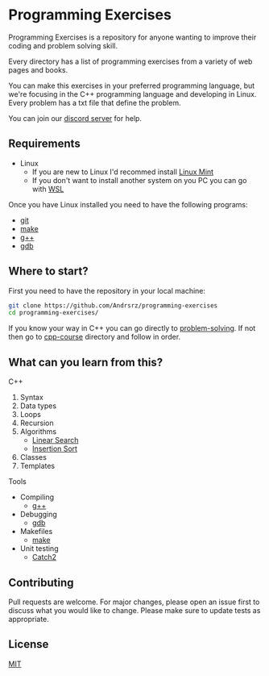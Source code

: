 # Programming Exercises
Programming Exercises is a repository for anyone wanting to improve
their coding and problem solving skill.

Every directory has a list of programming exercises from a variety of
web pages and books.

You can make this exercises in your preferred programming language, but
we're focusing in the C++ programming language and developing in Linux.
Every problem has a txt file that define the problem.

You can join our [discord server](https://discord.gg/YtDMGT) for help.

## Requirements
- Linux
  - If you are new to Linux I'd recommed install [Linux Mint](https://linuxmint.com/)
  - If you don't want to install another system on you PC you can go with
    [WSL](https://docs.microsoft.com/en-us/windows/wsl/about)

Once you have Linux installed you need to have the following programs:
- [git](https://git-scm.com/)
- [make](https://linux.die.net/man/1/mak)
- [g++](https://gcc.gnu.org/)
- [gdb](https://www.gnu.org/software/gdb/)

## Where to start?
First you need to have the repository in your local machine:
``` sh
git clone https://github.com/Andrsrz/programming-exercises
cd programming-exercises/
```
If you know your way in C++ you can go directly to [problem-solving](https://github.com/Andrsrz/programming-exercises/tree/master/problem-solving).
If not then go to [cpp-course](https://github.com/Andrsrz/programming-exercises/tree/master/cpp-course) directory and follow in order.

## What can you learn from this?
C++
1. Syntax
2. Data types
3. Loops
4. Recursion
5. Algorithms
   - [Linear Search](https://en.wikipedia.org/wiki/Linear_search)
   - [Insertion Sort](https://en.wikipedia.org/wiki/Insertion_sort)
6. Classes
7. Templates

Tools
- Compiling
   - [g++](https://gcc.gnu.org/)
- Debugging
   - [gdb](https://www.gnu.org/software/gdb/)
- Makefiles
    - [make](https://linux.die.net/man/1/make)
- Unit testing
   - [Catch2](https://github.com/catchorg/Catch2)

## Contributing
Pull requests are welcome. For major changes, please open an issue first
to discuss what you would like to change. Please make sure to update
tests as appropriate.

## License
[MIT](https://mit-license.org/)
